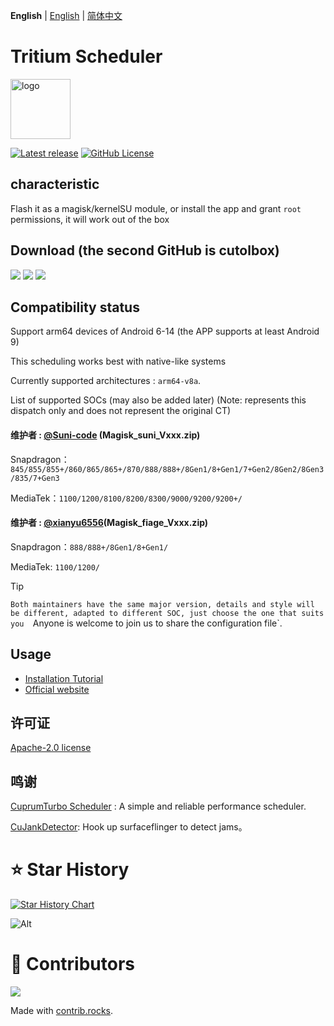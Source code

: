 **English** | [English](README_EN.md) | [简体中文](README.md) 

# Tritium Scheduler


<img src="https://img.nightrainmilkyway.cn/img/202410231543636.png" style="width: 96px;" alt="logo">

[![Latest release](https://img.shields.io/github/v/release/TimeBreeze/Tritium?label=Release&logo=github)](https://github.com/TimeBreeze/Tritium/releases/latest) [![GitHub License](https://img.shields.io/github/license/TimeBreeze/Tritium?logo=gnu)](/LICENSE)

## characteristic
 
 Flash it as a magisk/kernelSU module, or install the app and grant `root` permissions, it will work out of the box

## Download (the second GitHub is cutolbox)


[![](https://img.nightrainmilkyway.cn/img/202412012147430.svg)](http://118.89.122.106:5244/)
[![](https://img.nightrainmilkyway.cn/img/202412012125310.svg)](https://github.com/chenzyadb/CuprumTurbo-Scheduler/releases)
[![](https://img.nightrainmilkyway.cn/img/202412012125310.svg)](https://github.com/TimeBreeze/Tritium/releases)

## Compatibility status

Support arm64 devices of Android 6-14 (the APP supports at least Android 9)

This scheduling works best with native-like systems

Currently supported architectures : `arm64-v8a`.

List of supported SOCs (may also be added later) (Note: represents this dispatch only and does not represent the original CT)

#### 维护者 : [@Suni-code](https://github.com/Suni-code) (Magisk_suni_Vxxx.zip)
Snapdragon：`845/855/855+/860/865/865+/870/888/888+/8Gen1/8+Gen1/7+Gen2/8Gen2/8Gen3/835/7+Gen3`

MediaTek：`1100/1200/8100/8200/8300/9000/9200/9200+/`

#### 维护者 : [@xianyu6556](https://github.com/xianyu6556)(Magisk_fiage_Vxxx.zip)
Snapdragon：`888/888+/8Gen1/8+Gen1/`

MediaTek: `1100/1200/`
> [!TIP]
> `Both maintainers have the same major version, details and style will be different, adapted to different SOC, just choose the one that suits you 
> `Anyone is welcome to join us to share the configuration file`.

## Usage

- [Installation Tutorial](https://tritium.nightrainmilkyway.cn/guide/use)
- [Official website](https://tritium.nightrainmilkyway.cn/)



## 许可证

[Apache-2.0 license](https://github.com/TimeBreeze/Tritium/blob/main/LICENSE)

## 鸣谢

[CuprumTurbo Scheduler](https://github.com/chenzyadb/CuprumTurbo-Scheduler) : A simple and reliable performance scheduler.

[CuJankDetector](https://github.com/chenzyadb/CuJankDetector): Hook up surfaceflinger to detect jams。


# ⭐ Star History

[![Star History Chart](https://api.star-history.com/svg?repos=TimeBreeze/Tritium&type=Timeline)](https://star-history.com/#TimeBreeze/Tritium&Timeline)

![Alt](https://repobeats.axiom.co/api/embed/15fccaacef7bdef095601fd00bacceffc90b3d87.svg)

# 📢 Contributors

<a href="https://github.com/TimeBreeze/Tritium/graphs/contributors">
  <img src="https://contrib.rocks/image?repo=TimeBreeze/Tritium" />
</a>

Made with [contrib.rocks](https://contrib.rocks).